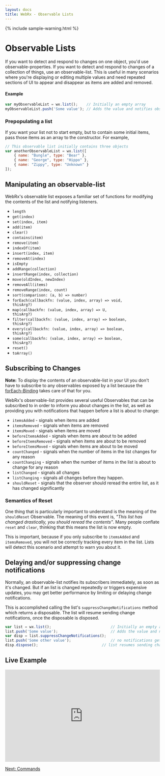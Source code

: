 ```yaml
---
layout: docs
title: WebRx - Observable Lists
---
```

{% include sample-warning.html %}
# Observable Lists

If you want to detect and respond to changes on one object, you'd use observable-properties. If you want to detect and respond to changes of a collection of things, use an observable-list. This is useful in many scenarios where you're displaying or editing multiple values and need repeated sections of UI to appear and disappear as items are added and removed.

#### Example

```javascript
var myObservableList = wx.list();    // Initially an empty array
myObservableList.push('Some value'); // Adds the value and notifies observers
```


### Prepopulating a list

If you want your list not to start empty, but to contain some initial items, pass those items as an array to the constructor. For example,

```javascript
// This observable list initially contains three objects
var anotherObservableList = wx.list([
    { name: "Bungle", type: "Bear" },
    { name: "George", type: "Hippo" },
    { name: "Zippy", type: "Unknown" }
]);
```


## Manipulating an observable-list

WebRx's observable list exposes a familiar set of functions for modifying the contents of the list and notifying listeners.

- <code>length</code>
- <code>get(index)</code>
- <code>set(index, item)</code>
- <code>add(item)</code>
- <code>clear()</code>
- <code>contains(item)</code>
- <code>remove(item)</code>
- <code>indexOf(item)</code>
- <code>insert(index, item)</code>
- <code>removeAt(index)</code>
- <code>isEmpty</code>
- <code>addRange(collection)</code>
- <code>insertRange(index, collection)</code>
- <code>move(oldIndex, newIndex)</code>
- <code>removeAll(items)</code>
- <code>removeRange(index, count)</code>
- <code>sort(comparison: (a, b) => number)</code>
- <code>forEach(callbackfn: (value, index, array) => void, thisArg?)</code>
- <code>map(callbackfn: (value, index, array) => U, thisArg?)</code>
- <code>filter(callbackfn: (value, index, array) => boolean, thisArg?)</code>
- <code>every(callbackfn: (value, index, array) => boolean, thisArg?)</code>
- <code>some(callbackfn: (value, index, array) => boolean, thisArg?)</code>
- <code>reset()</code>
- <code>toArray()</code>


## Subscribing to Changes

**Note:** To display the contents of an observable-list in your UI you don't have to subscribe to any observables exposed by a list because the [forEach-Binding](/docs/forEach-binding.html#start) takes care of that for you. 

WebRx's observable-list provides several useful Observables that can be subscribed to in order to inform you about changes in the list, as well as providing you with notifications that happen before a list is about to change:

- <code>itemsAdded</code> - signals when items are added
- <code>itemsRemoved</code> - signals when items are removed
- <code>itemsMoved</code> - signals when items are moved
- <code>beforeItemsAdded</code> - signals when items are about to be added
- <code>beforeItemsRemoved</code> - signals when items are about to be removed
- <code>beforeItemsMoved</code> - signals when items are about to be moved
- <code>countChanged</code> - signals when the number of items in the list changes for any reason
- <code>countChanging</code> - signals when the number of items in the list is about to change for any reason
- <code>listChanged</code> - signals all changes
- <code>listChanging</code> - signals all changes before they happen.
- <code>shouldReset</code> - signals that the observer should reread the entire list, as it has changed significantly

### Semantics of Reset

One thing that is particularly important to understand is the meaning of the <code>shouldReset</code> Observable. The meaning of this event is, *"This list has changed drastically, you should reread the contents"*. Many people conflate <code>reset</code> and <code>clear</code>, thinking that this means the list is now empty.

This is important, because if you only subscribe to <code>itemsAdded</code> and <code>itemsRemoved</code>, you will not be correctly tracking every item in the list. Lists will detect this scenario and attempt to warn you about it.

## Delaying and/or suppressing change notifications

Normally, an observable-list notifies its subscribers immediately, as soon as it's changed. But if an list is changed repeatedly or triggers expensive updates, you may get better performance by limiting or delaying change notifications. 

This is accomplished calling the list's <code>suppressChangeNotifications</code> method which returns a disposable. The list will resume sending change notifications, once the disposable is disposed.

```javascript
var list = wx.list();    						// Initially an empty array
list.push('Some value'); 						// Adds the value and notifies observers
var disp = list.suppressChangeNotifications();
list.push('Some other value');					// no notifications get send now
disp.dispose();								// list resumes sending change notifications
```


## Live Example

<iframe class="hidden-xs" width="100%" height="300" src="http://jsfiddle.net/oliverw/z51a6bsg/embedded/" allowfullscreen="allowfullscreen" frameborder="0"></iframe>

<a class="next-topic" href="/docs/commands.html#start">Next: Commands</a>